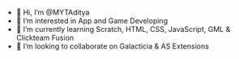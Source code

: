 - 👋 Hi, I’m @MYTAditya
- 👀 I’m interested in App and Game Developing
- 🌱 I’m currently learning Scratch, HTML, CSS, JavaScript, GML & Clickteam Fusion
- 💞️ I’m looking to collaborate on Galacticia & AS Extensions

<!---
Mastered-YT-Aditya/Mastered-YT-Aditya is a ✨ special ✨ repository because its `README.md` (this file) appears on your GitHub profile.
You can click the Preview link to take a look at your changes.
--->
